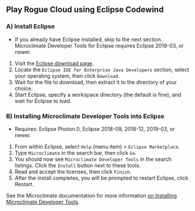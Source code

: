 ## Play Rogue Cloud using Eclipse Codewind

### A) Install Eclipse
- If you already have Eclipse installed, skip to the next section. Microclimate Developer Tools for Eclipse requires Eclipse 2019-03, or newer.

1) Visit the [Eclipse download page](https://www.eclipse.org/downloads/packages/).
2) Locate the `Eclipse IDE for Enterprise Java Developers` section, select your operating system, then click `Download`.
3) Wait for the file to download, then extract it to the directory of your choice.
4) Start Eclipse, specify a workspace directory (the default is fine), and wait for Eclipse to load.


### B) Installing Microclimate Developer Tools into Eclipse
- Requires: Eclipse Photon.0, Eclipse 2018-09, 2018-12, 2019-03, or newer.

1) From within Eclipse, select `Help` (menu item) > `Eclipse Marketplace`.
2) Type `Microclimate` in the search bar, then click `Go`.
3) You should now see `Microclimate Developer Tools` in the search listings. Click the `Install` button next to these tools.
4) Read and accept the licenses, then click `Finish`.
5) After the install completes, you will be prompted to restart Eclipse, click Restart.

See the Microclimate documentation for more information [on Installing Microclimate Developer Tools](https://microclimate-dev2ops.github.io/mdteclipseinstall#doc).


